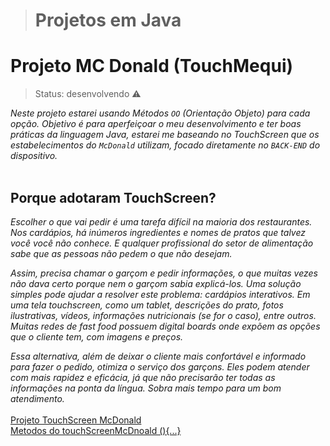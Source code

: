 > # Projetos em Java

# Projeto MC Donald (TouchMequi)
> Status: desenvolvendo ⚠️

_Neste projeto estarei usando Métodos `OO` (Orientação Objeto) para cada opção._
_Objetivo é para aperfeiçoar o meu desenvolvimento e ter boas práticas da linguagem Java, estarei me baseando no TouchScreen que os estabelecimentos do `McDonald` utilizam, focado diretamente no `BACK-END` do dispositivo._
<br>
<br>
## Porque adotaram TouchScreen?
_Escolher o que vai pedir é uma tarefa difícil na maioria dos restaurantes. Nos cardápios, há inúmeros ingredientes e nomes de pratos que talvez você você não conhece. E qualquer profissional do setor de alimentação sabe que as pessoas não pedem o que não desejam._

_Assim, precisa chamar o garçom e pedir informações, o que muitas vezes não dava certo porque nem o garçom sabia explicá-los. Uma solução simples pode ajudar a resolver este problema: cardápios interativos. Em uma tela touchscreen, como um tablet, descrições do prato, fotos ilustrativas, vídeos, informações nutricionais (se for o caso), entre outros. Muitas redes de fast food possuem digital boards onde expõem as opções que o cliente tem, com imagens e preços._

_Essa alternativa, além de deixar o cliente mais confortável e informado para fazer o pedido, otimiza o serviço dos garçons. Eles podem atender com mais rapidez e eficácia, já que não precisarão ter todas as informações na ponta da língua. Sobra mais tempo para um bom atendimento._
<br> <br/>
<a href="https://github.com/thiagoalves96/Projetos/blob/main/src/Jogo/ProjetoMequi.java"> Projeto TouchScreen McDonald <a/> <br>
<a href="https://github.com/thiagoalves96/Projetos/blob/main/src/Jogo/MetodoMequi.java"> Metodos do touchScreenMcDnoald (){...} <a/>
<br>

